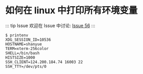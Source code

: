 # 如何在 linux 中打印所有环境变量



::: tip Issue 
 欢迎在 Issue 中讨论: [Issue 56](https://github.com/shfshanyue/Daily-Question/issues/56) 
:::

``` shell
$ printenv
XDG_SESSION_ID=10536
HOSTNAME=shanyue
TERM=xterm-256color
SHELL=/bin/bash
HISTSIZE=1000
SSH_CLIENT=124.200.184.74 16003 22
SSH_TTY=/dev/pts/0
```